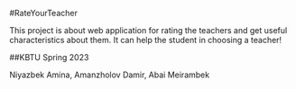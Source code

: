 #RateYourTeacher

This project is about web application for rating the teachers and get useful characteristics about them. It can help the student in choosing a teacher!

##KBTU Spring 2023

Niyazbek Amina, Amanzholov Damir, Abai Meirambek
